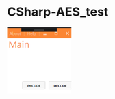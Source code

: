 # CSharp-AES_test
<img src="https://github.com/gemilepus/CSharp-AES_test/blob/main/Cover.png" width="150" />
